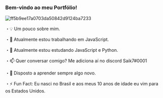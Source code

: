### Bem-vindo ao meu Portfólio! 
![ff5b9ee17a0703da50842d9124ba7233](https://user-images.githubusercontent.com/83800256/117500624-e1764f80-af4a-11eb-971e-80b86101b9e2.gif)

・💡 Um pouco sobre mim.

・🔭 Atualmente estou trabalhando em JavaScript.

・🌱 Atualmente estou estudando JavaScript e Python.

・📫 Quer conversar comigo? Me adiciona aí no discord Saik7#0001

・🤯 Disposto a aprender sempre algo novo.

・⚡ Fun Fact: Eu nasci no Brasil e aos meus 10 anos de idade eu vim para os Estados Unidos.

